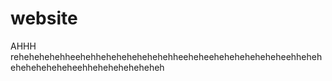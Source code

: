 # website
AHHH
rehehehehehheehehhehehehehehehehheeheheeheheheheheheheehheheheheheheheheheehheheheheheheheh
